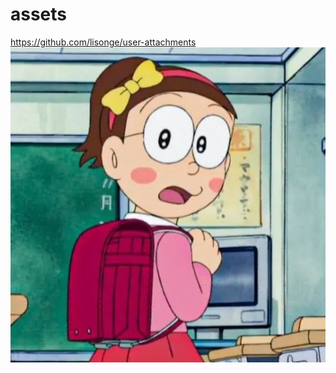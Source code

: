 # assets

<https://github.com/lisonge/user-attachments>
![image alt](https://github.com/mlammm/H-nh-nh-c-a-H-Th-y-Tr-c-Lam/blob/f223588c0812358654ad2a968a148497bea79670/nobiko.webp)
